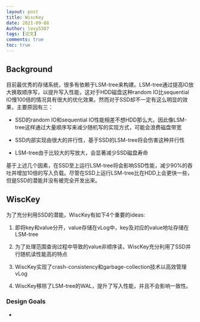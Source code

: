 ```yaml
---
layout: post
title: WiscKey
date: 2021-09-08
Author: levy5307
tags: [论文]
comments: true
toc: true
---
```


## Background

目前最优秀的存储系统，很多有依赖于LSM-tree来构建。LSM-tree通过提高IO放大换取顺序写，以提升写入性能，这对于HDD磁盘这种random IO比sequential IO慢100倍的情况具有很大的优化效果。然而对于SSD却不一定有这么明显的效果，主要原因有三：

- SSD的random IO和sequential IO性能相差不想HDD那么大。因此像LSM-tree这样通过大量顺序写来减少随机写的实现方式，可能会浪费磁盘带宽

- SSD内部实现由很大的并行性，基于SSD的LSM-tree将会伤害这种并行性

- LSM-tree由于比较大的写放大，会显著减少SSD磁盘寿命

基于上述几个因素，在SSD至上运行LSM-tree将会影响SSD性能，减少90%的吞吐并增加10倍的写入负载。尽管在SSD上运行LSM-tree比在HDD上会更快一些，但是SSD的潜能并没有被完全开发出来。

## WiscKey

为了充分利用SSD的潜能，WiscKey有如下4个重要的ideas:

1. 即将key和value分开，value存储在vLog中，key及对应的value地址存储在LSM-tree

2. 为了处理范围查询过程中导致的value非顺序读，WiscKey充分利用了SSD并行随机读性能高的特点

3. WiscKey实现了crash-consistency和garbage-collection技术以高效管理vLog

4. WiscKey移除了LSM-tree的WAL，提升了写入性能，并且不会影响一致性。

### Design Goals

- 
